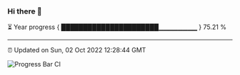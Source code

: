 ### Hi there 👋

⏳ Year progress { ██████████████████████▁▁▁▁▁▁▁▁ } 75.21 %

---

⏰ Updated on Sun, 02 Oct 2022 12:28:44 GMT

![Progress Bar CI](https://github.com/liununu/liununu/workflows/Progress%20Bar%20CI/badge.svg)
